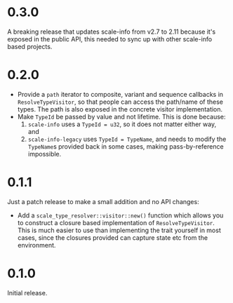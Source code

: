 # 0.3.0

A breaking release that updates scale-info from v2.7 to 2.11 because it's exposed in the public API, this needed to sync up with other scale-info based projects.

# 0.2.0

- Provide a `path` iterator to composite, variant and sequence callbacks in `ResolveTypeVisitor`, so that people can access the path/name of these types. The path is also exposed in the concrete visitor implementation.
- Make `TypeId` be passed by value and not lifetime. This is done because:
  1. `scale-info` uses a `TypeId = u32`, so it does not matter either way, and
  2. `scale-info-legacy` uses `TypeId = TypeName`, and needs to modify the `TypeName`s provided back in some cases, making pass-by-reference impossible.

# 0.1.1

Just a patch release to make a small addition and no API changes:

- Add a `scale_type_resolver::visitor::new()` function which allows you to construct a closure based implementation of `ResolveTypeVisitor`. This is much easier to use than implementing the trait yourself in most cases, since the closures provided can capture state etc from the environment.

# 0.1.0

Initial release.